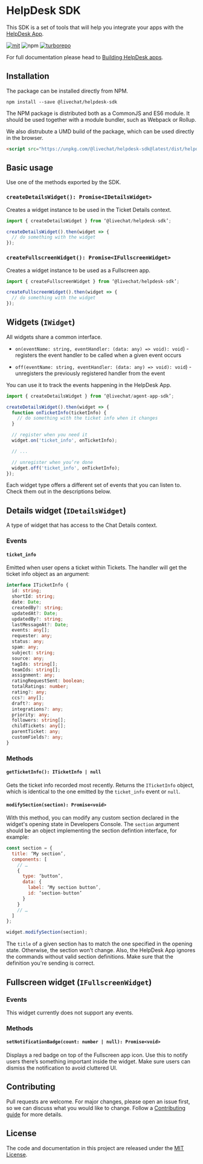 # HelpDesk SDK

This SDK is a set of tools that will help you integrate your apps with the [HelpDesk App](https://app.helpdesk.com/).

[![mit](https://img.shields.io/badge/license-MIT-blue.svg)](https://choosealicense.com/licenses/mit/)
![npm](https://img.shields.io/npm/v/@livechat/helpdesk-sdk?label=version)
[![turborepo](https://img.shields.io/badge/maintained%20with-turborepo-blueviolet)](https://turbo.build/repo)

For full documentation please head to [Building HelpDesk apps](https://developers.livechat.com/docs/getting-started/helpdesk-apps).

## Installation

The package can be installed directly from NPM.

```
npm install --save @livechat/helpdesk-sdk
```

The NPM package is distributed both as a CommonJS and ES6 module. It should be used together with a module bundler, such as Webpack or Rollup.

We also distrubute a UMD build of the package, which can be used directly in the browser.

```html
<script src="https://unpkg.com/@livechat/helpdesk-sdk@latest/dist/helpdesk-sdk.umd.min.js"></script>
```

## Basic usage

Use one of the methods exported by the SDK.

### `createDetailsWidget(): Promise<IDetailsWidget>`

Creates a widget instance to be used in the Ticket Details context.

```js
import { createDetailsWidget } from ‘@livechat/helpdesk-sdk’;

createDetailsWidget().then(widget => {
  // do something with the widget
});
```

### `createFullscreenWidget(): Promise<IFullscreenWidget>`

Creates a widget instance to be used as a Fullscreen app.

```js
import { createFullscreenWidget } from ‘@livechat/helpdesk-sdk’;

createFullscreenWidget().then(widget => {
  // do something with the widget
});
```

## Widgets (`IWidget`)

All widgets share a common interface.

- `on(eventName: string, eventHandler: (data: any) => void): void`) - registers the event handler to be called when a given event occurs

- `off(eventName: string, eventHandler: (data: any) => void): void`) - unregisters the previously registered handler from the event

You can use it to track the events happening in the HelpDesk App.

```js
import { createDetailsWidget } from ‘@livechat/agent-app-sdk’;

createDetailsWidget().then(widget => {
  function onTicketInfo(ticketInfo) {
    // do something with the ticket info when it changes
  }

  // register when you need it
  widget.on('ticket_info', onTicketInfo);

  // ...

  // unregister when you’re done
  widget.off('ticket_info', onTicketInfo);
});
```

Each widget type offers a different set of events that you can listen to. Check them out in the descriptions below.

## Details widget (`IDetailsWidget`)

A type of widget that has access to the Chat Details context.

### Events

#### `ticket_info`

Emitted when user opens a ticket within Tickets. The handler will get the ticket info object as an argument:

```ts
interface ITicketInfo {
  id: string;
  shortId: string;
  date: Date;
  createdBy?: string;
  updatedAt?: Date;
  updatedBy?: string;
  lastMessageAt?: Date;
  events: any[];
  requester: any;
  status: any;
  spam: any;
  subject: string;
  source: any;
  tagIds: string[];
  teamIds: string[];
  assignment: any;
  ratingRequestSent: boolean;
  totalRatings: number;
  rating?: any;
  ccs?: any[];
  draft?: any;
  integrations?: any;
  priority: any;
  followers: string[];
  childTickets: any[];
  parentTicket: any;
  customFields?: any;
}
```

### Methods

#### `getTicketInfo(): ITicketInfo | null`

Gets the ticket info recorded most recently. Returns the `ITicketInfo` object, which is identical to the one emitted by the `ticket_info` event or `null`.

#### `modifySection(section): Promise<void>`

With this method, you can modify any custom section declared in the widget's opening state in Developers Console. The `section` argument should be an object implementing the section defintion interface, for example:

```javascript
const section = {
  title: ‘My section’,
  components: [
    // …
    {
      type: ‘button’,
      data: {
        label: ‘My section button’,
        id: ‘section-button’
      }
    }
    // …
  ]
};

widget.modifySection(section);
```

The `title` of a given section has to match the one specified in the opening state. Otherwise, the section won't change. Also, the HelpDesk App ignores the commands without valid section definitions. Make sure that the definition you're sending is correct.

## Fullscreen widget (`IFullscreenWidget`)

### Events

This widget currently does not support any events.

### Methods

#### `setNotificationBadge(count: number | null): Promise<void>`

Displays a red badge on top of the Fullscreen app icon. Use this to notify users there’s something important inside the widget. Make sure users can dismiss the notification to avoid cluttered UI.

## Contributing

Pull requests are welcome. For major changes, please open an issue first, so we can discuss what you would like to change. Follow a [Contributing guide](https://github.com/livechat/products-sdk/blob/master/CONTRIBUTING.md) for more details.

## License

The code and documentation in this project are released under the [MIT License](https://choosealicense.com/licenses/mit/).
